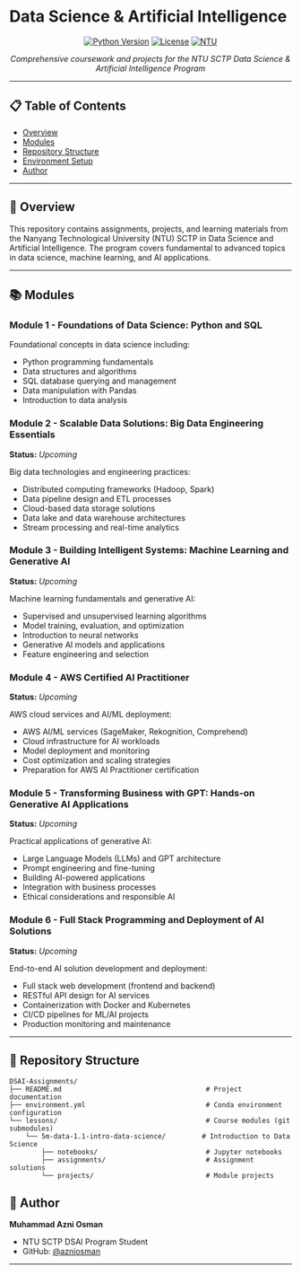 # Data Science & Artificial Intelligence

<div align="center">

[![Python Version](https://img.shields.io/badge/python-3.11%2B-blue.svg)](https://www.python.org/downloads/)
[![License](https://img.shields.io/badge/license-Educational-green.svg)](LICENSE)
[![NTU](https://img.shields.io/badge/university-NTU-red.svg)](https://www.ntu.edu.sg/)

*Comprehensive coursework and projects for the NTU SCTP Data Science & Artificial Intelligence Program*

</div>

---

## 📋 Table of Contents

- [Overview](#-overview)
- [Modules](#-modules)
- [Repository Structure](#-repository-structure)
- [Environment Setup](#-environment-setup)
- [Author](#-author)

---

## 🎯 Overview

This repository contains assignments, projects, and learning materials from the Nanyang Technological University (NTU) SCTP in Data Science and Artificial Intelligence. The program covers fundamental to advanced topics in data science, machine learning, and AI applications.

---

## 📚 Modules

### Module 1 - Foundations of Data Science: Python and SQL

Foundational concepts in data science including:
- Python programming fundamentals
- Data structures and algorithms
- SQL database querying and management
- Data manipulation with Pandas
- Introduction to data analysis

### Module 2 - Scalable Data Solutions: Big Data Engineering Essentials
**Status:** *Upcoming*

Big data technologies and engineering practices:
- Distributed computing frameworks (Hadoop, Spark)
- Data pipeline design and ETL processes
- Cloud-based data storage solutions
- Data lake and data warehouse architectures
- Stream processing and real-time analytics

### Module 3 - Building Intelligent Systems: Machine Learning and Generative AI
**Status:** *Upcoming*

Machine learning fundamentals and generative AI:
- Supervised and unsupervised learning algorithms
- Model training, evaluation, and optimization
- Introduction to neural networks
- Generative AI models and applications
- Feature engineering and selection

### Module 4 - AWS Certified AI Practitioner
**Status:** *Upcoming*

AWS cloud services and AI/ML deployment:
- AWS AI/ML services (SageMaker, Rekognition, Comprehend)
- Cloud infrastructure for AI workloads
- Model deployment and monitoring
- Cost optimization and scaling strategies
- Preparation for AWS AI Practitioner certification

### Module 5 - Transforming Business with GPT: Hands-on Generative AI Applications
**Status:** *Upcoming*

Practical applications of generative AI:
- Large Language Models (LLMs) and GPT architecture
- Prompt engineering and fine-tuning
- Building AI-powered applications
- Integration with business processes
- Ethical considerations and responsible AI

### Module 6 - Full Stack Programming and Deployment of AI Solutions
**Status:** *Upcoming*

End-to-end AI solution development and deployment:
- Full stack web development (frontend and backend)
- RESTful API design for AI services
- Containerization with Docker and Kubernetes
- CI/CD pipelines for ML/AI projects
- Production monitoring and maintenance

---

## 📁 Repository Structure

```
DSAI-Assignments/
├── README.md                                    # Project documentation
├── environment.yml                              # Conda environment configuration
└── lessons/                                     # Course modules (git submodules)
    └── 5m-data-1.1-intro-data-science/         # Introduction to Data Science
        ├── notebooks/                           # Jupyter notebooks
        ├── assignments/                         # Assignment solutions
        └── projects/                            # Module projects
```

## 👤 Author

**Muhammad Azni Osman**

- NTU SCTP DSAI Program Student
- GitHub: [@azniosman](https://github.com/azniosman/)

---